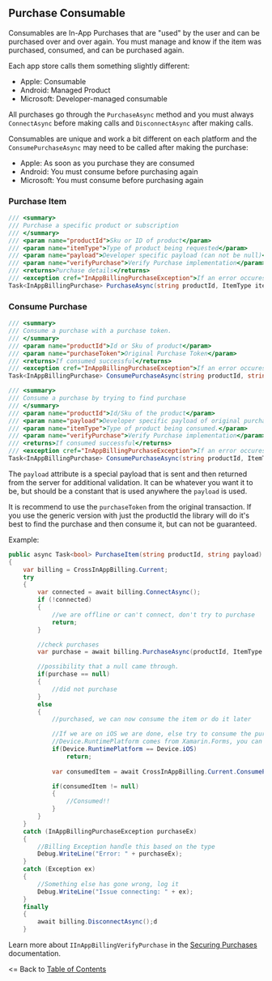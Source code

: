 ## Purchase Consumable

Consumables are In-App Purchases that are "used" by the user and can be purchased over and over again. You must manage and know if the item was purchased, consumed, and can be purchased again.

Each app store calls them something slightly different:
* Apple: Consumable
* Android: Managed Product
* Microsoft: Developer-managed consumable

All purchases go through the `PurchaseAsync` method and you must always `ConnectAsync` before making calls and `DisconnectAsync` after making calls. 

Consumables are unique and work a bit different on each platform and the `ConsumePurchaseAsync` may need to be called after making the purchase:
* Apple: As soon as you purchase they are consumed
* Android: You must consume before purchasing again
* Microsoft: You must consume before purchasing again

### Purchase Item
```csharp
/// <summary>
/// Purchase a specific product or subscription
/// </summary>
/// <param name="productId">Sku or ID of product</param>
/// <param name="itemType">Type of product being requested</param>
/// <param name="payload">Developer specific payload (can not be null)</param>
/// <param name="verifyPurchase">Verify Purchase implementation</param>
/// <returns>Purchase details</returns>
/// <exception cref="InAppBillingPurchaseException">If an error occures during processing</exception>
Task<InAppBillingPurchase> PurchaseAsync(string productId, ItemType itemType, string payload, IInAppBillingVerifyPurchase verifyPurchase = null);
```

### Consume Purchase
```csharp
/// <summary>
/// Consume a purchase with a purchase token.
/// </summary>
/// <param name="productId">Id or Sku of product</param>
/// <param name="purchaseToken">Original Purchase Token</param>
/// <returns>If consumed successful</returns>
/// <exception cref="InAppBillingPurchaseException">If an error occures during processing</exception>
Task<InAppBillingPurchase> ConsumePurchaseAsync(string productId, string purchaseToken);

/// <summary>
/// Consume a purchase by trying to find purchase
/// </summary>
/// <param name="productId">Id/Sku of the product</param>
/// <param name="payload">Developer specific payload of original purchase (can not be null)</param>
/// <param name="itemType">Type of product being consumed.</param>
/// <param name="verifyPurchase">Verify Purchase implementation</param>
/// <returns>If consumed successful</returns>
/// <exception cref="InAppBillingPurchaseException">If an error occures during processing</exception>
Task<InAppBillingPurchase> ConsumePurchaseAsync(string productId, ItemType itemType, string payload, IInAppBillingVerifyPurchase verifyPurchase = null);
```

The `payload` attribute is a special payload that is sent and then returned from the server for additional validation. It can be whatever you want it to be, but should be a constant that is used anywhere the `payload` is used.

It is recommend to use the `purchaseToken` from the original transaction. If you use the generic version with just the productId the library will do it's best to find the purchase and then consume it, but can not be guaranteed.

Example:
```csharp
public async Task<bool> PurchaseItem(string productId, string payload)
{
    var billing = CrossInAppBilling.Current;
    try
    {
        var connected = await billing.ConnectAsync();
        if (!connected)
        {
            //we are offline or can't connect, don't try to purchase
            return;
        }

        //check purchases
        var purchase = await billing.PurchaseAsync(productId, ItemType.InAppPurchase, payload);

        //possibility that a null came through.
        if(purchase == null)
        {
            //did not purchase
        }
        else
        {
            //purchased, we can now consume the item or do it later

            //If we are on iOS we are done, else try to consume the purchase
            //Device.RuntimePlatform comes from Xamarin.Forms, you can also use a conditional flag or the DeviceInfo plugin
            if(Device.RuntimePlatform == Device.iOS)
                return;
                
            var consumedItem = await CrossInAppBilling.Current.ConsumePurchaseAsync(purchase.ProductId, purchase.PurchaseToken);

            if(consumedItem != null)
            {
                //Consumed!!
            }
        }
    }
    catch (InAppBillingPurchaseException purchaseEx)
    {
        //Billing Exception handle this based on the type
        Debug.WriteLine("Error: " + purchaseEx);
    }
    catch (Exception ex)
    {
        //Something else has gone wrong, log it
        Debug.WriteLine("Issue connecting: " + ex);
    }
    finally
    {
        await billing.DisconnectAsync();d
    }
```

Learn more about `IInAppBillingVerifyPurchase` in the [Securing Purchases](8-SecuringPurchases.md) documentation.


<= Back to [Table of Contents](README.md)